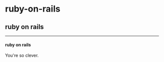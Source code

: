 # ruby-on-rails
## ruby on rails 
*******************************
#### ruby on rails 

You're so clever.